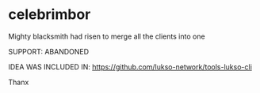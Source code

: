 # celebrimbor
Mighty blacksmith had risen to merge all the clients into one


SUPPORT: ABANDONED


IDEA WAS INCLUDED IN: 
https://github.com/lukso-network/tools-lukso-cli


Thanx

